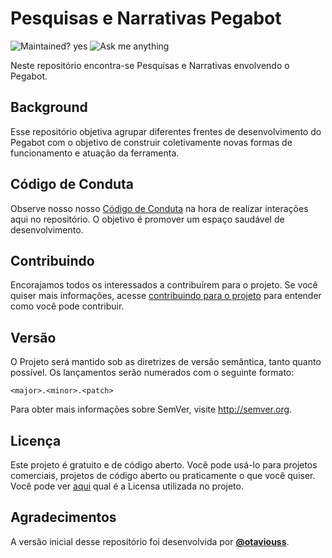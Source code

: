 # Pesquisas e Narrativas Pegabot

![Maintained? yes](https://img.shields.io/badge/Maintained%3F-yes-green.svg)
![Ask me anything](https://img.shields.io/badge/Ask%20me-anything-1abc9c.svg)

Neste repositório encontra-se Pesquisas e Narrativas envolvendo o Pegabot.

## Background

Esse repositório objetiva agrupar diferentes frentes de desenvolvimento do Pegabot com o objetivo de construir coletivamente novas formas de funcionamento e atuação da ferramenta.

## Código de Conduta

Observe nosso nosso [Código de Conduta](./CODE_OF_CONDUCT.md) na hora de realizar interações aqui no repositório. O objetivo é promover um espaço saudável de desenvolvimento.

## Contribuindo

Encorajamos todos os interessados a contribuírem para o projeto. Se você quiser mais informações, acesse [contribuindo para o projeto](/CONTRIBUTING.md) para entender como você pode contribuir.

## Versão

O Projeto será mantido sob as diretrizes de versão semântica, tanto quanto possível. Os lançamentos serão numerados com o seguinte formato:

`<major>.<minor>.<patch>`

Para obter mais informações sobre SemVer, visite http://semver.org.

## Licença

Este projeto é gratuito e de código aberto. Você pode usá-lo para projetos comerciais, projetos de código aberto ou praticamente o que você quiser. Você pode ver [aqui](/LICENSE) qual é a Licensa utilizada no projeto.


## Agradecimentos

A versão inicial desse repositório foi desenvolvida por **[@otaviouss](https://github.com/otaviouss)**.
